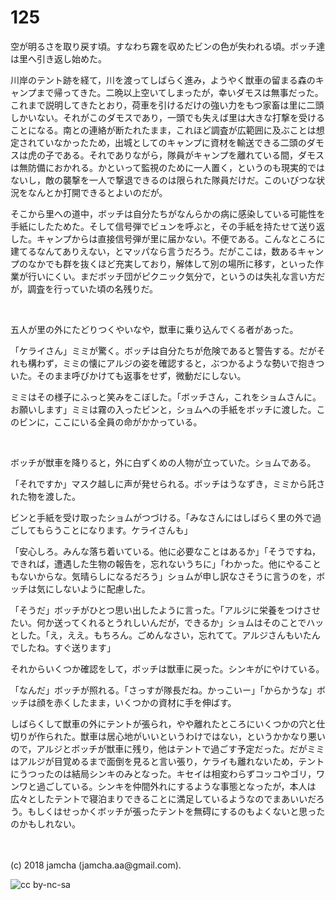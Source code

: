 # 125

空が明るさを取り戻す頃。すなわち霧を収めたビンの色が失われる頃。ボッチ達は里へ引き返し始めた。  

川岸のテント跡を経て，川を渡ってしばらく進み，ようやく獣車の留まる森のキャンプまで帰ってきた。二晩以上空いてしまったが，幸いダモスは無事だった。これまで説明してきたとおり，荷車を引けるだけの強い力をもつ家畜は里に二頭しかいない。それがこのダモスであり，一頭でも失えば里は大きな打撃を受けることになる。南との連絡が断たれたまま，これほど調査が広範囲に及ぶことは想定されていなかったため，出城としてのキャンプに資材を輸送できる二頭のダモスは虎の子である。それでありながら，隊員がキャンプを離れている間，ダモスは無防備におかれる。かといって監視のために一人置く，というのも現実的ではないし，敵の襲撃を一人で撃退できるのは限られた隊員だけだ。このいびつな状況をなんとか打開できるとよいのだが。  

そこから里への道中，ボッチは自分たちがなんらかの病に感染している可能性を手紙にしたためた。そして信号弾でビュンを呼ぶと，その手紙を持たせて送り返した。キャンプからは直接信号弾が里に届かない。不便である。こんなところに建てるなんてありえない，とマッパなら言うだろう。だがここは，数あるキャンプのなかでも群を抜くほど充実しており，解体して別の場所に移す，といった作業が行いにくい。まだボッチ団がピクニック気分で，というのは失礼な言い方だが，調査を行っていた頃の名残りだ。  

<br>  

五人が里の外にたどりつくやいなや，獣車に乗り込んでくる者があった。  

「ケライさん」ミミが驚く。ボッチは自分たちが危険であると警告する。だがそれも構わず，ミミの懐にアルジの姿を確認すると，ぶつかるような勢いで抱きついた。そのまま呼びかけても返事をせず，微動だにしない。  

ミミはその様子にふっと笑みをこぼした。「ボッチさん，これをショムさんに。お願いします」ミミは霧の入ったビンと，ショムへの手紙をボッチに渡した。このビンに，ここにいる全員の命がかかっている。  

<br>  

ボッチが獣車を降りると，外に白ずくめの人物が立っていた。ショムである。  

「それですか」マスク越しに声が発せられる。ボッチはうなずき，ミミから託された物を渡した。  

ビンと手紙を受け取ったショムがつづける。「みなさんにはしばらく里の外で過ごしてもらうことになります。ケライさんも」  

「安心しろ。みんな落ち着いている。他に必要なことはあるか」「そうですね，できれば，遭遇した生物の報告を，忘れないうちに」「わかった。他にやることもないからな。気晴らしになるだろう」ショムが申し訳なさそうに言うのを，ボッチは気にしないように配慮した。  

「そうだ」ボッチがひとつ思い出したように言った。「アルジに栄養をつけさせたい。何か送ってくれるとうれしいんだが，できるか」ショムはそのことでハッとした。「え，ええ。もちろん。ごめんなさい，忘れてて。アルジさんもいたんでしたね。すぐ送ります」  

それからいくつか確認をして，ボッチは獣車に戻った。シンキがにやけている。  

「なんだ」ボッチが照れる。「さっすが隊長だね。かっこいー」「からかうな」ボッチは顔を赤くしたまま，いくつかの資材に手を伸ばす。  

しばらくして獣車の外にテントが張られ，やや離れたところにいくつかの穴と仕切りが作られた。獣車は居心地がいいというわけではない，というかかなり悪いので，アルジとボッチが獣車に残り，他はテントで過ごす予定だった。だがミミはアルジが目覚めるまで面倒を見ると言い張り，ケライも離れないため，テントにうつったのは結局シンキのみとなった。キセイは相変わらずコッコやゴリ，ワンワと過ごしている。シンキを仲間外れにするような事態となったが，本人は広々としたテントで寝泊まりできることに満足しているようなのでまあいいだろう。もしくはせっかくボッチが張ったテントを無碍にするのもよくないと思ったのかもしれない。  

<br>  
<br>  
(c) 2018 jamcha (jamcha.aa@gmail.com).  

![cc by-nc-sa](https://i.creativecommons.org/l/by-nc-sa/4.0/88x31.png)
